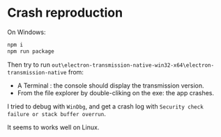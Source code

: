 # Crash reproduction

On Windows:
```sh
npm i
npm run package
```

Then try to run `out\electron-transmission-native-win32-x64\electron-transmission-native` from:

- A Terminal : the console should display the transmission version.
- From the file explorer by double-cliking on the exe: the app crashes.

I tried to debug with `WinDbg`, and get a crash log with `Security check failure or stack buffer overrun`.

It seems to works well on Linux.